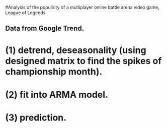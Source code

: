 #Analysis of the populirity of a multiplayer online battle arena video game, League of Legends.
## Data from Google Trend.
# (1) detrend, deseasonality (using designed matrix to find the spikes of championship month).
# (2) fit into ARMA model.
# (3) prediction.
